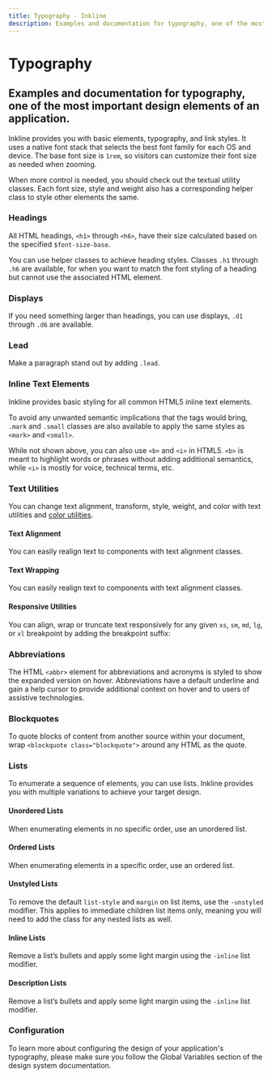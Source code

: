 ```yaml
---
title: Typography - Inkline
description: Examples and documentation for typography, one of the most important design elements of an application. 
---
```


<script setup>
import {
    TypographyAbbreviationsExample,
    TypographyBlockquotesExample,
    TypographyDescriptionListExample,
    TypographyDisplaysExample,
    TypographyHeadingHelpersExample,
    TypographyHeadingsExample,
    TypographyInlineListExample,
    TypographyInlineTextElementsExample,
    TypographyLeadExample,
    TypographyOrderedListExample,
    TypographyResponsiveUtilitiesExample,
    TypographyTextAlignmentExample,
    TypographyTextWrappingExample,
    TypographyUnorderedListExample,
    TypographyUnstyledListExample
} from '@inkline/inkline/stories/core/typography';
import { default as TypographyAbbreviationsExampleHTML } from '@inkline/inkline/stories/core/typography/abbreviations.html?raw';
import { default as TypographyBlockquotesExampleHTML } from '@inkline/inkline/stories/core/typography/blockquotes.html?raw';
import { default as TypographyDescriptionListExampleHTML } from '@inkline/inkline/stories/core/typography/description-list.html?raw';
import { default as TypographyDisplaysExampleHTML } from '@inkline/inkline/stories/core/typography/displays.html?raw';
import { default as TypographyHeadingHelpersExampleHTML } from '@inkline/inkline/stories/core/typography/heading-helpers.html?raw';
import { default as TypographyHeadingsExampleHTML } from '@inkline/inkline/stories/core/typography/headings.html?raw';
import { default as TypographyInlineListExampleHTML } from '@inkline/inkline/stories/core/typography/inline-list.html?raw';
import { default as TypographyInlineTextElementsExampleHTML } from '@inkline/inkline/stories/core/typography/inline-text-elements.html?raw';
import { default as TypographyLeadExampleHTML } from '@inkline/inkline/stories/core/typography/lead.html?raw';
import { default as TypographyOrderedListExampleHTML } from '@inkline/inkline/stories/core/typography/ordered-list.html?raw';
import { default as TypographyResponsiveUtilitiesExampleHTML } from '@inkline/inkline/stories/core/typography/responsive-utilities.html?raw';
import { default as TypographyTextAlignmentExampleHTML } from '@inkline/inkline/stories/core/typography/text-alignment.html?raw';
import { default as TypographyTextWrappingExampleHTML } from '@inkline/inkline/stories/core/typography/text-wrapping.html?raw';
import { default as TypographyUnorderedListExampleHTML } from '@inkline/inkline/stories/core/typography/unordered-list.html?raw';
import { default as TypographyUnstyledListExampleHTML } from '@inkline/inkline/stories/core/typography/unstyled-list.html?raw';
</script>

# Typography
## Examples and documentation for typography, one of the most important design elements of an application. 

Inkline provides you with basic elements, typography, and link styles. It uses a native font stack that selects the best 
font family for each OS and device. The base font size is `1rem`, so visitors can customize their font size as needed 
when zooming. 

When more control is needed, you should check out the textual utility classes. Each font size, style and 
weight also has a corresponding helper class to style other elements the same.

### Headings
All HTML headings, `<h1>` through `<h6>`, have their size calculated based on the specified `$font-size-base`.

<example :component="TypographyHeadingsExample" :html="TypographyHeadingsExampleHTML"></example>

You can use helper classes to achieve heading styles. Classes `.h1` through `.h6` are available, for when you 
want to match the font styling of a heading but cannot use the associated HTML element.

<example :component="TypographyHeadingHelpersExample" :html="TypographyHeadingHelpersExampleHTML"></example>

### Displays
If you need something larger than headings, you can use displays, `.d1` through `.d6` are available.

<example :component="TypographyDisplaysExample" :html="TypographyDisplaysExampleHTML"></example>

### Lead
Make a paragraph stand out by adding `.lead`.

<example :component="TypographyLeadExample" :html="TypographyLeadExampleHTML"></example>

### Inline Text Elements
Inkline provides basic styling for all common HTML5 inline text elements.

<example :component="TypographyInlineTextElementsExample" :html="TypographyInlineTextElementsExampleHTML"></example>

To avoid any unwanted semantic implications that the tags would bring, `.mark` and `.small` classes are also 
available to apply the same styles as `<mark>` and `<small>`.

While not shown above, you can also use `<b>` and `<i>` in HTML5. `<b>` is meant to highlight words or phrases 
without adding additional semantics, while `<i>` is mostly for voice, technical terms, etc.

### Text Utilities
You can change text alignment, transform, style, weight, and color with text utilities and [color utilities](/docs/utilities/color).

#### Text Alignment
You can easily realign text to components with text alignment classes.

<example :component="TypographyTextAlignmentExample" :html="TypographyTextAlignmentExampleHTML"></example>

#### Text Wrapping
You can easily realign text to components with text alignment classes.

<example :component="TypographyTextWrappingExample" :html="TypographyTextWrappingExampleHTML"></example>

#### Responsive Utilities

You can align, wrap or truncate text responsively for any given `xs`, `sm`, `md`, `lg`, or `xl` breakpoint by adding the breakpoint suffix:

<example :component="TypographyResponsiveUtilitiesExample" :html="TypographyResponsiveUtilitiesExampleHTML"></example>

### Abbreviations
The HTML `<abbr>` element for abbreviations and acronyms is styled to show the expanded version on hover. 
Abbreviations have a default underline and gain a help cursor to provide additional context on hover and to users of 
assistive technologies.

<example :component="TypographyAbbreviationsExample" :html="TypographyAbbreviationsExampleHTML"></example>

### Blockquotes
To quote blocks of content from another source within your document, wrap `<blockquote class="blockquote">` around any 
HTML as the quote.

<example :component="TypographyBlockquotesExample" :html="TypographyBlockquotesExampleHTML"></example>

### Lists
To enumerate a sequence of elements, you can use lists. Inkline provides you with multiple variations to achieve your 
target design.

#### Unordered Lists
When enumerating elements in no specific order, use an unordered list.

<example :component="TypographyUnorderedListExample" :html="TypographyUnorderedListExampleHTML"></example>

#### Ordered Lists
When enumerating elements in a specific order, use an ordered list.

<example :component="TypographyOrderedListExample" :html="TypographyOrderedListExampleHTML"></example>

#### Unstyled Lists
To remove the default `list-style` and `margin` on list items, use the `-unstyled` modifier. 
This applies to immediate children list items only, meaning you will need to add the class for any nested lists as well.

<example :component="TypographyUnstyledListExample" :html="TypographyUnstyledListExampleHTML"></example>

#### Inline Lists
Remove a list’s bullets and apply some light margin using the `-inline` list modifier.

<example :component="TypographyInlineListExample" :html="TypographyInlineListExampleHTML"></example>

#### Description Lists
Remove a list’s bullets and apply some light margin using the `-inline` list modifier.

<example :component="TypographyDescriptionListExample" :html="TypographyDescriptionListExampleHTML"></example>

### Configuration

To learn more about configuring the design of your application's typography, please make sure you follow the <router-link :to="{ name: 'docs-introduction-design-system-global-variables' }">Global Variables</router-link> section of the design system documentation.
